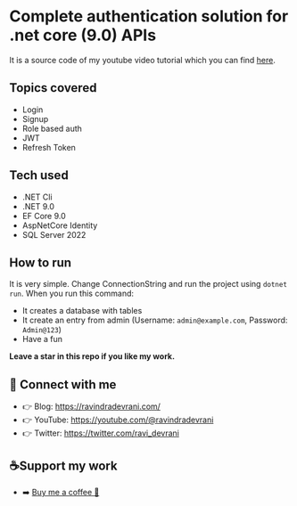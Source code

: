 # Complete authentication solution for .net core (9.0) APIs

It is a source code of my youtube video tutorial which you can find [here](https://youtu.be/EnHrfJO0gyE).

## Topics covered

- Login
- Signup
- Role based auth
- JWT
- Refresh Token

## Tech used

- .NET Cli
- .NET 9.0
- EF Core 9.0
- AspNetCore Identity
- SQL Server 2022

## How to run

It is very simple. Change ConnectionString and run the project using `dotnet run`. When you run this command:

- It creates a database with tables
- It create an entry from admin (Username: `admin@example.com`, Password: `Admin@123`)
- Have a fun

**Leave a star in this repo if you like my work.**  

## 🌟 Connect with me
- 👉 Blog: https://ravindradevrani.com/
- 👉 YouTube: https://youtube.com/@ravindradevrani
- 👉 Twitter: https://twitter.com/ravi_devrani

## ☕Support my work
- ➡️ [Buy me a coffee 🍵](https://www.buymeacoffee.com/ravindradevrani)
